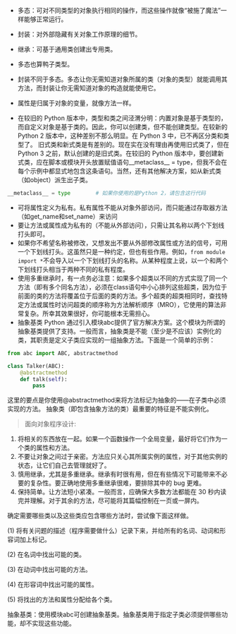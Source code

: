 
- 多态：可对不同类型的对象执行相同的操作，而这些操作就像“被施了魔法”一样能够正常运行。
- 封装：对外部隐藏有关对象工作原理的细节。
- 继承：可基于通用类创建出专用类。

- 多态也算鸭子类型。
- 封装不同于多态。多态让你无需知道对象所属的类（对象的类型）就能调用其方法，而封装让你无需知道对象的构造就能使用它。
- 属性是归属于对象的变量，就像方法一样。
- 在较旧的 Python 版本中，类型和类之间泾渭分明：内置对象是基于类型的，而自定义对象是基于类的。因此，你可以创建类，但不能创建类型。在较新的 Python 2 版本中，这种差别不那么明显。在 Python 3 中，已不再区分类和类型了。
旧式类和新式类是有差别的。现在实在没有理由再使用旧式类了，但在 Python 3 之前，默认创建的是旧式类。在较旧的 Python 版本中，要创建新式类，应在脚本或模块开头放置赋值语句__metaclass__ = type，但我不会在每个示例中都显式地包含这条语句。当然，还有其他解决方案，如从新式类（如object）派生出子类。
```py
__metaclass__ = type        # 如果你使用的是Python 2，请包含这行代码
```
- 可将属性定义为私有。私有属性不能从对象外部访问，而只能通过存取器方法（如get_name和set_name）来访问
- 要让方法或属性成为私有的（不能从外部访问），只需让其名称以两个下划线打头即可。
- 如果你不希望名称被修改，又想发出不要从外部修改属性或方法的信号，可用一个下划线打头。这虽然只是一种约定，但也有些作用。例如，`from module import *`不会导入以一个下划线打头的名称。从某种程度上说，以一个和两个下划线打头相当于两种不同的私有程度。
- 使用多重继承时，有一点务必注意：如果多个超类以不同的方式实现了同一个方法（即有多个同名方法），必须在class语句中小心排列这些超类，因为位于前面的类的方法将覆盖位于后面的类的方法。多个超类的超类相同时，查找特定方法或属性时访问超类的顺序称为方法解析顺序（MRO），它使用的算法非常复杂。所幸其效果很好，你可能根本无需担心。
- 抽象基类
Python 通过引入模块abc提供了官方解决方案。这个模块为所谓的抽象基类提供了支持。一般而言，抽象类是不能（至少是不应该）实例化的类，其职责是定义子类应实现的一组抽象方法。下面是一个简单的示例：
```py
from abc import ABC, abstractmethod

class Talker(ABC):
    @abstractmethod
    def talk(self):
        pass
```
这里的要点是你使用@abstractmethod来将方法标记为抽象的——在子类中必须实现的方法。
抽象类（即包含抽象方法的类）最重要的特征是不能实例化。

> 面向对象程序设计:
1. 将相关的东西放在一起。如果一个函数操作一个全局变量，最好将它们作为一个类的属性和方法。
2. 不要让对象之间过于亲密。方法应只关心其所属实例的属性，对于其他实例的状态，让它们自己去管理就好了。
3. 慎用继承，尤其是多重继承。继承有时很有用，但在有些情况下可能带来不必要的复杂性。要正确地使用多重继承很难，要排除其中的 bug 更难。
4. 保持简单。让方法短小紧凑。一般而言，应确保大多数方法都能在 30 秒内读完并理解。对于其余的方法，尽可能将其篇幅控制在一页或一屏内。

确定需要哪些类以及这些类应包含哪些方法时，尝试像下面这样做。

(1) 将有关问题的描述（程序需要做什么）记录下来，并给所有的名词、动词和形容词加上标记。

(2) 在名词中找出可能的类。

(3) 在动词中找出可能的方法。

(4) 在形容词中找出可能的属性。

(5) 将找出的方法和属性分配给各个类。


抽象基类：使用模块abc可创建抽象基类。抽象基类用于指定子类必须提供哪些功能，却不实现这些功能。

